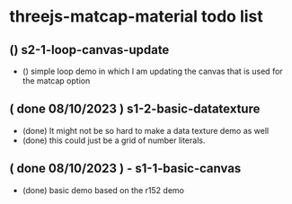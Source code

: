 # threejs-matcap-material todo list

<!-- S1 BASIC SECTION -->

<!-- S2 LOOP SECTION -->

## () s2-1-loop-canvas-update
* () simple loop demo in which I am updating the canvas that is used for the matcap option

<!-- DONE -->

## ( done 08/10/2023 ) s1-2-basic-datatexture
* (done) It might not be so hard to make a data texture demo as well
* (done) this could just be a grid of number literals.

## ( done 08/10/2023 ) - s1-1-basic-canvas
* (done) basic demo based on the r152 demo
